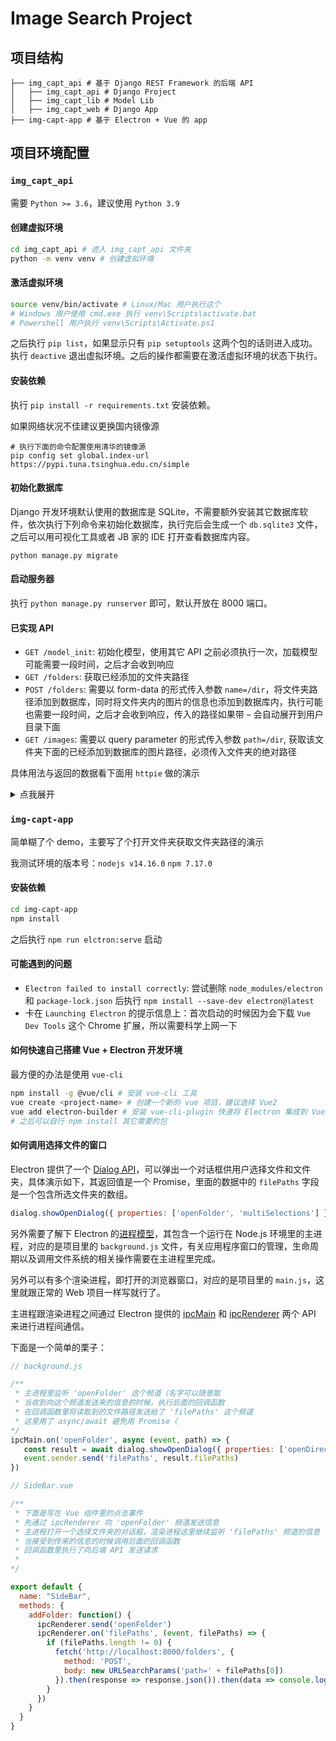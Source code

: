 # Image Search Project

## 项目结构

```
├── img_capt_api # 基于 Django REST Framework 的后端 API
│   ├── img_capt_api # Django Project
│   ├── img_capt_lib # Model Lib
│   ├── img_capt_web # Django App
├── img-capt-app # 基于 Electron + Vue 的 app
```

## 项目环境配置

### `img_capt_api`

需要 `Python >= 3.6`，建议使用 `Python 3.9`

#### 创建虚拟环境

```bash
cd img_capt_api # 进入 img_capt_api 文件夹
python -m venv venv # 创建虚拟环境
```

#### 激活虚拟环境

```bash
source venv/bin/activate # Linux/Mac 用户执行这个
# Windows 用户使用 cmd.exe 执行 venv\Scripts\activate.bat
# Powershell 用户执行 venv\Scripts\Activate.ps1
```

之后执行 `pip list`，如果显示只有 `pip setuptools` 这两个包的话则进入成功。执行 `deactive` 退出虚拟环境。之后的操作都需要在激活虚拟环境的状态下执行。

#### 安装依赖

执行 `pip install -r requirements.txt` 安装依赖。

如果网络状况不佳建议更换国内镜像源

```shell
# 执行下面的命令配置使用清华的镜像源
pip config set global.index-url https://pypi.tuna.tsinghua.edu.cn/simple
```

#### 初始化数据库

Django 开发环境默认使用的数据库是 SQLite，不需要额外安装其它数据库软件，依次执行下列命令来初始化数据库，执行完后会生成一个 `db.sqlite3` 文件，之后可以用可视化工具或者 JB 家的 IDE 打开查看数据库内容。

```shell
python manage.py migrate
```

#### 启动服务器

执行 `python manage.py runserver` 即可，默认开放在 8000 端口。

#### 已实现 API

- `GET /model_init`: 初始化模型，使用其它 API 之前必须执行一次，加载模型可能需要一段时间，之后才会收到响应
- `GET /folders`: 获取已经添加的文件夹路径
- `POST /folders`: 需要以 form-data 的形式传入参数 `name=/dir`，将文件夹路径添加到数据库，同时将文件夹内的图片的信息也添加到数据库内，执行可能也需要一段时间，之后才会收到响应，传入的路径如果带 `~` 会自动展开到用户目录下面
- `GET /images`: 需要以 query parameter 的形式传入参数 `path=/dir`, 获取该文件夹下面的已经添加到数据库的图片路径，必须传入文件夹的绝对路径

具体用法与返回的数据看下面用 `httpie` 做的演示

<details>
  <summary>点我展开</summary>

```bash
$ http GET "http://localhost:8000/model_init"
HTTP/1.1 200 OK
Allow: OPTIONS, POST, GET
Content-Length: 37
Content-Type: application/json
Date: Wed, 07 Jul 2021 05:55:23 GMT
Referrer-Policy: same-origin
Server: WSGIServer/0.2 CPython/3.9.6
Vary: Origin, Cookie
X-Content-Type-Options: nosniff
X-Frame-Options: DENY

{
    "code": 200,
    "data": {
        "msg": "success"
    }
}
```  

```bash
$ http --form POST "http://localhost:8000/folders" "path=~/Downloads/TMP/pics"
HTTP/1.1 200 OK
Allow: OPTIONS, POST, GET, DELETE
Content-Length: 37
Content-Type: application/json
Date: Wed, 07 Jul 2021 05:56:39 GMT
Referrer-Policy: same-origin
Server: WSGIServer/0.2 CPython/3.9.6
Vary: Origin, Cookie
X-Content-Type-Options: nosniff
X-Frame-Options: DENY

{
    "code": 200,
    "data": {
        "msg": "success"
    }
}
```

```bash
$ http GET "http://localhost:8000/folders"
HTTP/1.1 200 OK
Allow: OPTIONS, POST, GET, DELETE
Content-Length: 112
Content-Type: application/json
Date: Wed, 07 Jul 2021 05:59:04 GMT
Referrer-Policy: same-origin
Server: WSGIServer/0.2 CPython/3.9.6
Vary: Origin, Cookie
X-Content-Type-Options: nosniff
X-Frame-Options: DENY

{
    "code": 200,
    "data": [
        {
            "path": "/home/tunkshif/Downloads/TMP/pics"
        },
        {
            "path": "/home/tunkshif/Pictures/Wallpapers"
        }
    ]
}
```

```bash
$ http GET "http://localhost:8000/images?path=/home/tunkshif/Downloads/TMP/pics"
HTTP/1.1 200 OK
Allow: OPTIONS, GET
Content-Length: 609
Content-Type: application/json
Date: Wed, 07 Jul 2021 06:04:28 GMT
Referrer-Policy: same-origin
Server: WSGIServer/0.2 CPython/3.9.6
Vary: Origin, Cookie
X-Content-Type-Options: nosniff
X-Frame-Options: DENY

{
    "code": 200,
    "data": [
        {
            "path": "/home/tunkshif/Downloads/TMP/pics/platypus.jpg"
        },
        {
            "path": "/home/tunkshif/Downloads/TMP/pics/two white ducks.jpg"
        },
        {
            "path": "/home/tunkshif/Downloads/TMP/pics/mountains views.jpg"
        },
        {
            "path": "/home/tunkshif/Downloads/TMP/pics/cute kitty coverd.jpg"
        },
        {
            "path": "/home/tunkshif/Downloads/TMP/pics/strawberries on the table.jpg"
        },
        {
            "path": "/home/tunkshif/Downloads/TMP/pics/big ben tower.jpg"
        },
        {
            "path": "/home/tunkshif/Downloads/TMP/pics/red poppy flower.jpg"
        },
        {
            "path": "/home/tunkshif/Downloads/TMP/pics/cheetahs.jpg"
        },
        {
            "path": "/home/tunkshif/Downloads/TMP/pics/girl wearing a fedora.jpg"
        }
    ]
}
```

```bash
$ http --form POST "http://localhost:8000/folders" "path=~/Pictures/Wallpapers"
HTTP/1.1 400 Bad Request
Allow: DELETE, POST, OPTIONS, GET
Content-Length: 49
Content-Type: application/json
Date: Wed, 07 Jul 2021 06:06:04 GMT
Referrer-Policy: same-origin
Server: WSGIServer/0.2 CPython/3.9.6
Vary: Origin, Cookie
X-Content-Type-Options: nosniff
X-Frame-Options: DENY

{
    "code": 400,
    "data": {
        "msg": "Model Not Initiated"
    }
}

```

```bash
$ http GET "http://localhost:8000/images?path=/hocsackahsj"
HTTP/1.1 404 Not Found
Allow: OPTIONS, GET
Content-Length: 46
Content-Type: application/json
Date: Wed, 07 Jul 2021 06:05:32 GMT
Referrer-Policy: same-origin
Server: WSGIServer/0.2 CPython/3.9.6
Vary: Origin, Cookie
X-Content-Type-Options: nosniff
X-Frame-Options: DENY

{
    "code": 404,
    "data": {
        "msg": "Folder Not Found"
    }
}

```

</details>

### `img-capt-app`

简单糊了个 demo，主要写了个打开文件夹获取文件夹路径的演示

我测试环境的版本号：`nodejs v14.16.0` `npm 7.17.0`

#### 安装依赖

```bash
cd img-capt-app
npm install
```

之后执行 `npm run elctron:serve` 启动


#### 可能遇到的问题

- `Electron failed to install correctly`: 尝试删除 `node_modules/electron` 和 `package-lock.json` 后执行 `npm install --save-dev electron@latest`
- 卡在 `Launching Electron` 的提示信息上：首次启动的时候因为会下载 `Vue Dev Tools` 这个 Chrome 扩展，所以需要科学上网一下

#### 如何快速自己搭建 Vue + Electron 开发环境

最方便的办法是使用 `vue-cli`

```bash
npm install -g @vue/cli # 安装 vue-cli 工具
vue create <project-name> # 创建一个新的 vue 项目，建议选择 Vue2
vue add electron-builder # 安装 vue-cli-plugin 快速将 Electron 集成到 Vue 项目当中
# 之后可以自行 npm install 其它需要的包
```

#### 如何调用选择文件的窗口

Electron 提供了一个 [Dialog API][0]，可以弹出一个对话框供用户选择文件和文件夹，具体演示如下，其返回值是一个 Promise，里面的数据中的 `filePaths` 字段是一个包含所选文件夹的数组。

```js
dialog.showOpenDialog({ properties: ['openFolder', 'multiSelections'] }).then(data => console.log(data.filePaths))
```

另外需要了解下 Electron 的[进程模型][1]，其包含一个运行在 Node.js 环境里的主进程，对应的是项目里的 `background.js` 文件，有关应用程序窗口的管理，生命周期以及调用文件系统的相关操作需要在主进程里完成。

另外可以有多个渲染进程，即打开的浏览器窗口，对应的是项目里的 `main.js`，这里就跟正常的 Web 项目一样写就行了。

主进程跟渲染进程之间通过 Electron 提供的 [ipcMain][2] 和 [ipcRenderer][3] 两个 API 来进行进程间通信。

下面是一个简单的栗子：

```js
// background.js

/**
 * 主进程里监听 'openFolder' 这个频道（名字可以随意取
 * 当收到向这个频道发送来的信息的时候，执行后面的回调函数
 * 在回调函数里将读取到的文件路径发送给了 'filePaths' 这个频道
 * 这里用了 async/await 避免用 Promise（
*/
ipcMain.on('openFolder', async (event, path) => {
   const result = await dialog.showOpenDialog({ properties: ['openDirectory'] })
   event.sender.send('filePaths', result.filePaths)
})
```

```js
// SideBar.vue

/**
 * 下面是写在 Vue 组件里的点击事件
 * 先通过 ipcRenderer 向 'openFolder' 频道发送信息
 * 主进程打开一个选择文件夹的对话框，渲染进程这里继续监听 'filePaths' 频道的信息
 * 当接受到传来的信息的时候调用后面的回调函数
 * 回调函数里执行了向后端 API 发送请求
 *
*/

export default {
  name: "SideBar",
  methods: {
    addFolder: function() {
      ipcRenderer.send('openFolder')
      ipcRenderer.on('filePaths', (event, filePaths) => {
        if (filePaths.length != 0) {
          fetch('http://localhost:8000/folders', {
            method: 'POST',
            body: new URLSearchParams('path=' + filePaths[0])
          }).then(response => response.json()).then(data => console.log(data))
        }
      })
    }
  }
}
```

[0]: https://www.electronjs.org/docs/api/dialog
[1]: https://www.electronjs.org/docs/tutorial/process-model
[2]: https://www.electronjs.org/docs/api/ipc-maine
[3]: https://www.electronjs.org/docs/api/ipc-renderer